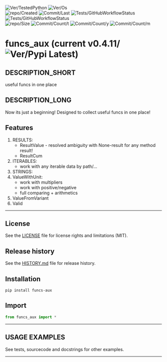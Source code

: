 ![Ver/TestedPython](https://img.shields.io/pypi/pyversions/funcs_aux)
![Ver/Os](https://img.shields.io/badge/os_development-Windows-blue)  
![repo/Created](https://img.shields.io/github/created-at/centroid457/funcs_aux)
![Commit/Last](https://img.shields.io/github/last-commit/centroid457/funcs_aux)
![Tests/GitHubWorkflowStatus](https://github.com/centroid457/funcs_aux/actions/workflows/test_linux.yml/badge.svg)
![Tests/GitHubWorkflowStatus](https://github.com/centroid457/funcs_aux/actions/workflows/test_windows.yml/badge.svg)  
![repo/Size](https://img.shields.io/github/repo-size/centroid457/funcs_aux)
![Commit/Count/t](https://img.shields.io/github/commit-activity/t/centroid457/funcs_aux)
![Commit/Count/y](https://img.shields.io/github/commit-activity/y/centroid457/funcs_aux)
![Commit/Count/m](https://img.shields.io/github/commit-activity/m/centroid457/funcs_aux)

# funcs_aux (current v0.4.11/![Ver/Pypi Latest](https://img.shields.io/pypi/v/funcs_aux?label=pypi%20latest))

## DESCRIPTION_SHORT
useful funcs in one place

## DESCRIPTION_LONG
Now its just a beginning!
Designed to collect useful funcs in one place!


## Features
1. RESULTS:  
	- ResultValue - resolved ambiguity with None-result for any method result!  
	- ResultCum  
2. ITERABLES:  
	- work with any iterable data by path/...  
3. STRINGS:  
4. ValueWithUnit:  
	- work with multipliers  
	- work with positive/negative  
	- full comparing + arithmetics  
5. ValueFromVariant  
6. Valid  


********************************************************************************
## License
See the [LICENSE](LICENSE) file for license rights and limitations (MIT).


## Release history
See the [HISTORY.md](HISTORY.md) file for release history.


## Installation
```commandline
pip install funcs-aux
```


## Import
```python
from funcs_aux import *
```


********************************************************************************
## USAGE EXAMPLES
See tests, sourcecode and docstrings for other examples.  

********************************************************************************
